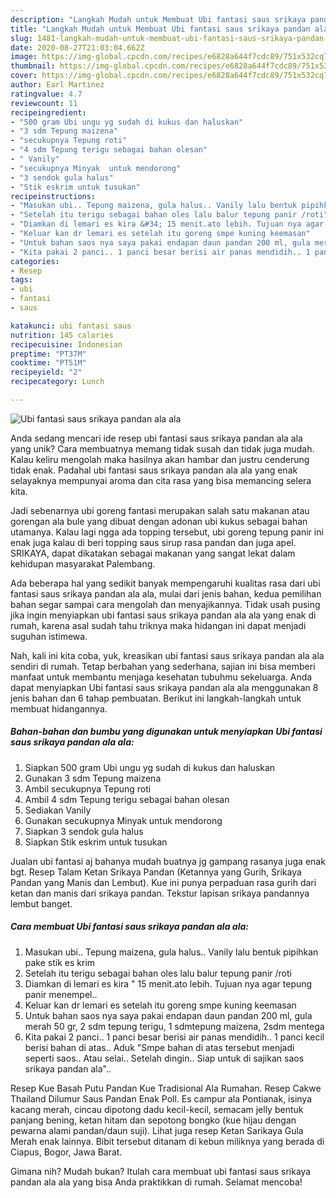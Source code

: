 ```yaml
---
description: "Langkah Mudah untuk Membuat Ubi fantasi saus srikaya pandan ala ala Anti Gagal"
title: "Langkah Mudah untuk Membuat Ubi fantasi saus srikaya pandan ala ala Anti Gagal"
slug: 1481-langkah-mudah-untuk-membuat-ubi-fantasi-saus-srikaya-pandan-ala-ala-anti-gagal
date: 2020-08-27T21:03:04.662Z
image: https://img-global.cpcdn.com/recipes/e6828a644f7cdc89/751x532cq70/ubi-fantasi-saus-srikaya-pandan-ala-ala-foto-resep-utama.jpg
thumbnail: https://img-global.cpcdn.com/recipes/e6828a644f7cdc89/751x532cq70/ubi-fantasi-saus-srikaya-pandan-ala-ala-foto-resep-utama.jpg
cover: https://img-global.cpcdn.com/recipes/e6828a644f7cdc89/751x532cq70/ubi-fantasi-saus-srikaya-pandan-ala-ala-foto-resep-utama.jpg
author: Earl Martinez
ratingvalue: 4.7
reviewcount: 11
recipeingredient:
- "500 gram Ubi ungu yg sudah di kukus dan haluskan"
- "3 sdm Tepung maizena"
- "secukupnya Tepung roti"
- "4 sdm Tepung terigu sebagai bahan olesan"
- " Vanily"
- "secukupnya Minyak  untuk mendorong"
- "3 sendok gula halus"
- "Stik eskrim untuk tusukan"
recipeinstructions:
- "Masukan ubi.. Tepung maizena, gula halus.. Vanily lalu bentuk pipihkan pake stik es krim"
- "Setelah itu terigu sebagai bahan oles lalu balur tepung panir /roti"
- "Diamkan di lemari es kira &#34; 15 menit.ato lebih. Tujuan nya agar tepung panir menempel.."
- "Keluar kan dr lemari es setelah itu goreng smpe kuning keemasan"
- "Untuk bahan saos nya saya pakai endapan daun pandan 200 ml, gula merah 50 gr, 2 sdm tepung terigu, 1 sdmtepung maizena, 2sdm mentega"
- "Kita pakai 2 panci.. 1 panci besar berisi air panas mendidih.. 1 panci kecil berisi bahan di atas.. Aduk &#34;Smpe bahan di atas tersebut menjadi seperti saos.. Atau selai.. Setelah dingin.. Siap untuk di sajikan saos srikaya pandan ala&#34;.."
categories:
- Resep
tags:
- ubi
- fantasi
- saus

katakunci: ubi fantasi saus 
nutrition: 145 calories
recipecuisine: Indonesian
preptime: "PT37M"
cooktime: "PT51M"
recipeyield: "2"
recipecategory: Lunch

---
```



![Ubi fantasi saus srikaya pandan ala ala](https://img-global.cpcdn.com/recipes/e6828a644f7cdc89/751x532cq70/ubi-fantasi-saus-srikaya-pandan-ala-ala-foto-resep-utama.jpg)

Anda sedang mencari ide resep ubi fantasi saus srikaya pandan ala ala yang unik? Cara membuatnya memang tidak susah dan tidak juga mudah. Kalau keliru mengolah maka hasilnya akan hambar dan justru cenderung tidak enak. Padahal ubi fantasi saus srikaya pandan ala ala yang enak selayaknya mempunyai aroma dan cita rasa yang bisa memancing selera kita.

Jadi sebenarnya ubi goreng fantasi merupakan salah satu makanan atau gorengan ala bule yang dibuat dengan adonan ubi kukus sebagai bahan utamanya. Kalau lagi ngga ada topping tersebut, ubi goreng tepung panir ini enak juga kalau di beri topping saus sirup rasa pandan dan juga apel. SRIKAYA, dapat dikatakan sebagai makanan yang sangat lekat dalam kehidupan masyarakat Palembang.

Ada beberapa hal yang sedikit banyak mempengaruhi kualitas rasa dari ubi fantasi saus srikaya pandan ala ala, mulai dari jenis bahan, kedua pemilihan bahan segar sampai cara mengolah dan menyajikannya. Tidak usah pusing jika ingin menyiapkan ubi fantasi saus srikaya pandan ala ala yang enak di rumah, karena asal sudah tahu triknya maka hidangan ini dapat menjadi suguhan istimewa.


Nah, kali ini kita coba, yuk, kreasikan ubi fantasi saus srikaya pandan ala ala sendiri di rumah. Tetap berbahan yang sederhana, sajian ini bisa memberi manfaat untuk membantu menjaga kesehatan tubuhmu sekeluarga. Anda dapat menyiapkan Ubi fantasi saus srikaya pandan ala ala menggunakan 8 jenis bahan dan 6 tahap pembuatan. Berikut ini langkah-langkah untuk membuat hidangannya.

<!--inarticleads1-->

##### Bahan-bahan dan bumbu yang digunakan untuk menyiapkan Ubi fantasi saus srikaya pandan ala ala:

1. Siapkan 500 gram Ubi ungu yg sudah di kukus dan haluskan
1. Gunakan 3 sdm Tepung maizena
1. Ambil secukupnya Tepung roti
1. Ambil 4 sdm Tepung terigu sebagai bahan olesan
1. Sediakan  Vanily
1. Gunakan secukupnya Minyak  untuk mendorong
1. Siapkan 3 sendok gula halus
1. Siapkan Stik eskrim untuk tusukan


Jualan ubi fantasi aj bahanya mudah buatnya jg gampang rasanya juga enak bgt. Resep Talam Ketan Srikaya Pandan (Ketannya yang Gurih, Srikaya Pandan yang Manis dan Lembut). Kue ini punya perpaduan rasa gurih dari ketan dan manis dari srikaya pandan. Tekstur lapisan srikaya pandannya lembut banget. 

<!--inarticleads2-->

##### Cara membuat Ubi fantasi saus srikaya pandan ala ala:

1. Masukan ubi.. Tepung maizena, gula halus.. Vanily lalu bentuk pipihkan pake stik es krim
1. Setelah itu terigu sebagai bahan oles lalu balur tepung panir /roti
1. Diamkan di lemari es kira &#34; 15 menit.ato lebih. Tujuan nya agar tepung panir menempel..
1. Keluar kan dr lemari es setelah itu goreng smpe kuning keemasan
1. Untuk bahan saos nya saya pakai endapan daun pandan 200 ml, gula merah 50 gr, 2 sdm tepung terigu, 1 sdmtepung maizena, 2sdm mentega
1. Kita pakai 2 panci.. 1 panci besar berisi air panas mendidih.. 1 panci kecil berisi bahan di atas.. Aduk &#34;Smpe bahan di atas tersebut menjadi seperti saos.. Atau selai.. Setelah dingin.. Siap untuk di sajikan saos srikaya pandan ala&#34;..


Resep Kue Basah Putu Pandan Kue Tradisional Ala Rumahan. Resep Cakwe Thailand Dilumur Saus Pandan Enak Poll. Es campur ala Pontianak, isinya kacang merah, cincau dipotong dadu kecil-kecil, semacam jelly bentuk panjang bening, ketan hitam dan sepotong bongko (kue hijau dengan pewarna alami pandan/daun suji). Lihat juga resep Ketan Sarikaya Gula Merah enak lainnya. Bibit tersebut ditanam di kebun miliknya yang berada di Ciapus, Bogor, Jawa Barat. 

Gimana nih? Mudah bukan? Itulah cara membuat ubi fantasi saus srikaya pandan ala ala yang bisa Anda praktikkan di rumah. Selamat mencoba!
